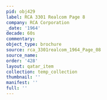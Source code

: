 ```yaml
---
pid: obj429
label: RCA 3301 Realcom Page 8
company: RCA Corporation
_date: '1964'
decade: 60s
commentary: 
object_type: brochure
source: rca_3301realcom_1964_Page_08
source_name: 
order: '428'
layout: qatar_item
collection: temp_collection
thumbnail: ''
manifest: ''
full: ''
---
```


